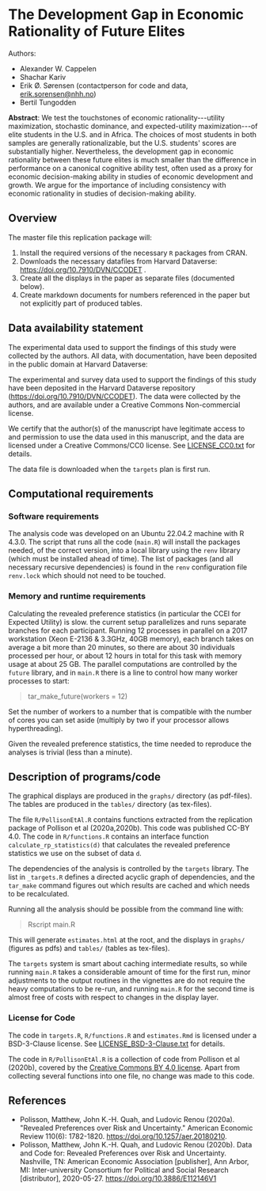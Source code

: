 # The Development Gap in Economic Rationality of Future Elites
Authors:

- Alexander W. Cappelen
- Shachar Kariv
- Erik Ø. Sørensen (contactperson for code and data, erik.sorensen@nhh.no)
- Bertil Tungodden

**Abstract**: We test the touchstones of economic rationality---utility
maximization, stochastic dominance, and expected-utility maximization---of elite
students in the U.S. and in Africa. The choices of most students in both samples
are generally rationalizable, but the U.S. students' scores are substantially
higher. Nevertheless, the development gap in economic rationality between these
future elites is much smaller than the difference in performance on a canonical
cognitive ability test, often used as a proxy for economic decision-making
ability in studies of economic development and growth. We argue for the
importance of including consistency with economic rationality in studies of
decision-making ability.


## Overview

The master file this replication package will:

1. Install the required versions of the necessary `R` packages from CRAN.
2. Downloads the necessary datafiles from Harvard Dataverse: https://doi.org/10.7910/DVN/CCODET .
3. Create all the displays in the paper as separate files (documented below).
4. Create markdown documents for numbers referenced in the paper but not explicitly part of produced tables.




## Data availability statement

The experimental data used to support the findings of this study were collected
by the authors. All data, with documentation, have been deposited in the public
domain at Harvard Dataverse:


The experimental and survey data used to support the findings of this study have
been deposited in the Harvard Dataverse repository (https://doi.org/10.7910/DVN/CCODET).
The data were collected by the authors, and are available under a Creative
Commons Non-commercial license.

We certify that the author(s) of the manuscript have legitimate access to and permission to use the data used in this manuscript, and the data are licensed under a Creative Commons/CC0 license. See [LICENSE_CC0.txt](LICENSE_CC0.txt) for details.

The data file is downloaded when the `targets` plan is first run.


## Computational requirements

### Software requirements

The analysis code was developed on an Ubuntu 22.04.2 machine with R 4.3.0. The 
script that runs all the code (`main.R`) will install the packages needed, of the correct version,
into a local library using the `renv` library (which must be installed ahead of time). The list
of packages (and all necessary recursive dependencies) is found in the `renv` configuration file
`renv.lock` which should not need to be touched.

### Memory and runtime requirements

Calculating the revealed preference statistics (in particular the CCEI for
Expected Utility) is slow. the current setup parallelizes and runs separate
branches for each participant. Running 12 processes in parallel on a 2017
workstation (Xeon E-2136 & 3.3GHz, 40GB memory), each branch takes on average a
bit more than 20 minutes, so there are about 30 individuals processed per hour,
or about 12 hours in total for this task with memory usage at about 25 GB.
The parallel computations are controlled by the `future` library, and in 
`main.R` there is a line to control how many worker processes to start:

> tar_make_future(workers = 12)

Set the number of workers to a number that is compatible with the number of cores 
you can set aside (multiply by two if your processor allows hyperthreading).

Given the revealed preference statistics, the time needed to reproduce
the analyses is trivial (less than a minute).


## Description of programs/code

The graphical displays are produced in the `graphs/` directory (as pdf-files). The tables are
produced in the `tables/` directory (as tex-files). 

The file `R/PollisonEtAl.R` contains functions extracted from the replication package
of Pollison et al (2020a,2020b). This code
was published CC-BY 4.0. The code
in `R/functions.R` contains an interface
function `calculate_rp_statistics(d)` that
calculates the revealed preference statistics
we use on the subset of data `d`.

The dependencies of the analysis is controlled by the `targets` library. The list in 
`_targets.R` defines a directed acyclic graph of dependencies, and the `tar_make` command
figures out which results are cached and which needs to be recalculated. 

Running all the analysis should be possible from the command line with:

> Rscript main.R

This will generate `estimates.html` at the root, and the displays in `graphs/` (figures as pdfs)
and `tables/` (tables as tex-files). 

The `targets` system is smart about
caching intermediate results, so while running `main.R` takes a considerable amount of 
time for the first run, minor adjustments to the output routines in the vignettes are 
do not require the heavy computations to be re-run, and running `main.R` for the second
time is almost free of costs with respect to changes in the display layer. 


### License for Code

The code in `targets.R`, `R/functions.R` and `estimates.Rmd` is licensed under a BSD-3-Clause license. See [LICENSE_BSD-3-Clause.txt](LICENSE_BSD-3-Clause.txt) for details.

The code in `R/PollisonEtAl.R` is a collection of code from Pollison et al (2020b), 
covered by the [Creative Commons BY 4.0 license](https://creativecommons.org/licenses/by/4.0/). Apart from 
collecting several functions into one file, no change was made to this code.


## References

- Polisson, Matthew, John K.-H. Quah, and Ludovic Renou (2020a). "Revealed Preferences over Risk and Uncertainty." American Economic Review 110(6): 1782-1820. https://doi.org/10.1257/aer.20180210.
- Polisson, Matthew, John K.-H. Quah, and Ludovic Renou  (2020b). Data and Code for: Revealed Preferences over Risk and Uncertainty. Nashville, TN: American Economic Association [publisher], Ann Arbor, MI: Inter-university Consortium for Political and Social Research [distributor], 2020-05-27. https://doi.org/10.3886/E112146V1
